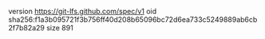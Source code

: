version https://git-lfs.github.com/spec/v1
oid sha256:f1a3b095721f3b756ff40d208b65096bc72d6ea733c5249889ab6cb2f7b82a29
size 891
